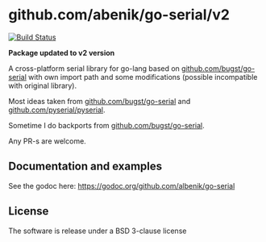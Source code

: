 # github.com/abenik/go-serial/v2

[![Build Status](https://travis-ci.org/albenik/go-serial.svg?branch=v2)](https://travis-ci.org/albenik/go-serial)

**Package updated to v2 version**

A cross-platform serial library for go-lang based on [github.com/bugst/go-serial](https://github.com/bugst/go-serial) with own import path and some modifications (possible incompatible with original library).

Most ideas taken from [github.com/bugst/go-serial](https://github.com/bugst/go-serial) and [github.com/pyserial/pyserial](https://github.com/pyserial/pyserial).

Sometime I do backports from [github.com/bugst/go-serial](https://github.com/bugst/go-serial).

Any PR-s are welcome.

## Documentation and examples

See the godoc here: https://godoc.org/github.com/albenik/go-serial

## License

The software is release under a BSD 3-clause license
